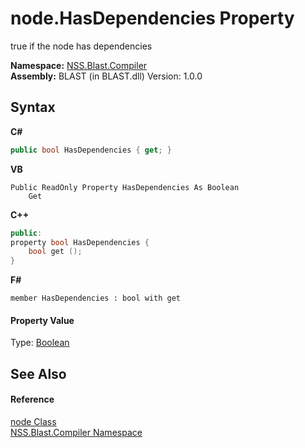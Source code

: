 # node.HasDependencies Property 
 

true if the node has dependencies

**Namespace:**&nbsp;<a href="26a25caa-f50b-92ad-f15c-dbb9db1493ae">NSS.Blast.Compiler</a><br />**Assembly:**&nbsp;BLAST (in BLAST.dll) Version: 1.0.0

## Syntax

**C#**<br />
``` C#
public bool HasDependencies { get; }
```

**VB**<br />
``` VB
Public ReadOnly Property HasDependencies As Boolean
	Get
```

**C++**<br />
``` C++
public:
property bool HasDependencies {
	bool get ();
}
```

**F#**<br />
``` F#
member HasDependencies : bool with get

```


#### Property Value
Type: <a href="https://docs.microsoft.com/dotnet/api/system.boolean" target="_blank" rel="noopener noreferrer">Boolean</a>

## See Also


#### Reference
<a href="7dc9b7e9-64ad-f224-ae1a-4e6639739f56">node Class</a><br /><a href="26a25caa-f50b-92ad-f15c-dbb9db1493ae">NSS.Blast.Compiler Namespace</a><br />